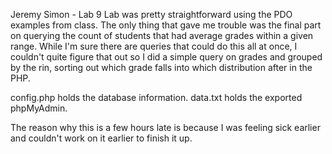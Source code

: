 Jeremy Simon - Lab 9
Lab was pretty straightforward using the PDO examples from class. The only thing that gave me trouble was the final part on querying the count of students that had average grades within a given range. While I'm sure there are queries that could do this all at once, I couldn't quite figure that out so I did a simple query on grades and grouped by the rin, sorting out which grade falls into which distribution after in the PHP.

config.php holds the database information.
data.txt holds the exported phpMyAdmin.

The reason why this is a few hours late is because I was feeling sick earlier and couldn't work on it earlier to finish it up.